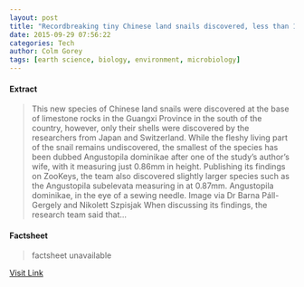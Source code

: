 ```yaml
---
layout: post
title: "Recordbreaking tiny Chinese land snails discovered, less than 1mm in height"
date: 2015-09-29 07:56:22
categories: Tech
author: Colm Gorey
tags: [earth science, biology, environment, microbiology]
---
```



#### Extract
>This new species of Chinese land snails were discovered at the base of limestone rocks in the Guangxi Province in the south of the country, however, only their shells were discovered by the researchers from Japan and Switzerland. While the fleshy living part of the snail remains undiscovered, the smallest of the species has been dubbed Angustopila dominikae after one of the study’s author’s wife, with it measuring just 0.86mm in height. Publishing its findings on ZooKeys, the team also discovered slightly larger species such as the Angustopila subelevata measuring in at 0.87mm. Angustopila dominikae, in the eye of a sewing needle. Image via Dr Barna Páll-Gergely and Nikolett Szpisjak When discussing its findings, the research team said that...

#### Factsheet
>factsheet unavailable

[Visit Link](https://www.siliconrepublic.com/earth-science/2015/09/29/tiny-chinese-land-snails)


